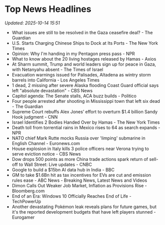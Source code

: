 # Top News Headlines

_Updated: 2025-10-14 15:51_

- What issues are still to be resolved in the Gaza ceasefire deal? - The Guardian
- U.S. Starts Charging Chinese Ships to Dock at Its Ports - The New York Times
- Opinion: Why I'm handing in my Pentagon press pass - NPR
- What to know about the 20 living hostages released by Hamas - Axios
- At Sharm summit, Trump and world leaders sign up for peace in Gaza, with Netanyahu absent - The Times of Israel
- Evacuation warnings issued for Palisades, Altadena as wintry storm barrels into California - Los Angeles Times
- 1 dead, 2 missing after severe Alaska flooding Coast Guard official says left "absolute devastation" - CBS News
- Capitol agenda: The Senate stalls, ACA buzz builds - Politico
- Four people arrested after shooting in Mississippi town that left six dead - The Guardian
- Supreme Court rebuffs Alex Jones’ effort to overturn $1.4 billion Sandy Hook judgment - CNN
- Israel Identifies 2 Bodies Handed Over by Hamas - The New York Times
- Death toll from torrential rains in Mexico rises to 64 as search expands - NPR
- NATO chief Mark Rutte mocks Russia over 'limping' submarine in English Channel - Euronews.com
- House explosion in Italy kills 3 police officers near Verona trying to serve eviction notice - CBS News
- Dow drops 500 points as more China trade actions spark return of sell-off to Wall Street: Live updates - CNBC
- Google to build a $15bn AI data hub in India - BBC
- GM to take $1.6Bn hit as tax incentives for EVs are cut and emission rules ease - ABC News - Breaking News, Latest News and Videos
- Dimon Calls Out Weaker Job Market, Inflation as Provisions Rise - Bloomberg.com
- End of an Era: Windows 10 Officially Reaches End of Life - TechPowerUp
- Another devastating Pokémon leak reveals plans for future games, but it's the reported development budgets that have left players stunned - Eurogamer